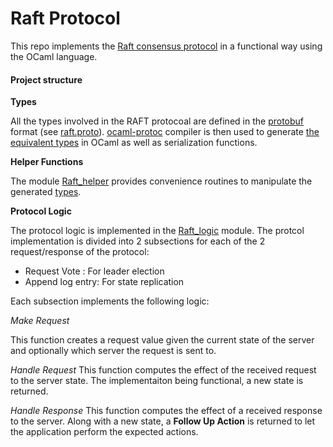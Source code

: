 # Raft Protocol

This repo implements the [Raft consensus protocol](https://raft.github.io/) in a functional way using the 
OCaml language. 

#### Project structure

**Types** 

All the types involved in the RAFT protocoal are defined in the 
[protobuf](https://developers.google.com/protocol-buffers/) format (see [raft.proto](src/raft.proto)). 
[ocaml-protoc](https://github.com/mransan/ocaml-protoc/) compiler is then used to 
generate [the equivalent types](src/raft_pb.mli) in OCaml as well as serialization functions.


**Helper Functions** 

The module [Raft_helper](src/raft_helper.mli) provides convenience routines to manipulate the 
generated [types](src/raft_pb.mli). 


**Protocol Logic** 

The protocol logic is implemented in the [Raft_logic](src/raft_logic.mli) module. The protcol implementation
is divided into 2 subsections for each of the 2 request/response of the protocol:
* Request Vote : For leader election 
* Append log entry: For state replication 

Each subsection implements the following logic:

*Make Request*

This function creates a request value given the current state of the server and optionally which
server the request is sent to. 

*Handle Request*
This function computes the effect of the received request to the server state. The implementaiton being 
functional, a new state is returned. 

*Handle Response*
This function computes the effect of a received response to the server. Along with a new state, a 
**Follow Up Action** is returned to let the application perform the expected actions. 

